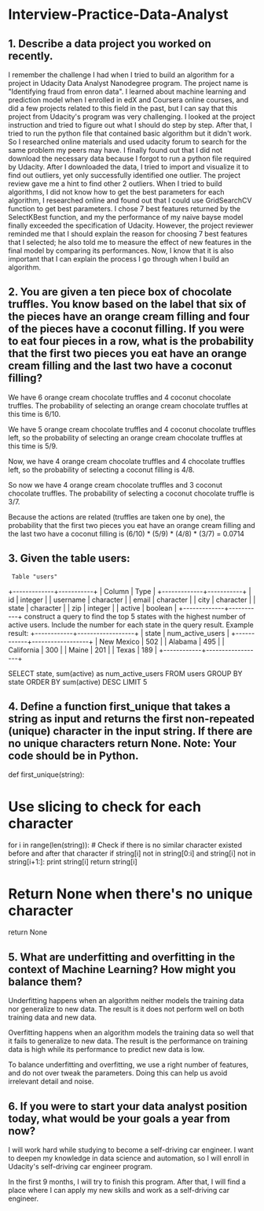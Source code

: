 # Interview-Practice-Data-Analyst

## 1. Describe a data project you worked on recently.
I remember the challenge I had when I tried to build an algorithm for a project in Udacity Data Analyst Nanodegree program. The project name is "Identifying fraud from enron data". I learned about machine learning and prediction model when I enrolled in edX and Coursera online courses, and did a few projects related to this field in the past, but I can say that this project from Udacity's program was very challenging. I  looked at the project instruction and tried to figure out what I should do step by step. After that, I tried to run the python file that contained basic algorithm but it didn't work. So I researched online materials and used udacity forum to search for the same problem my peers may have. I finally found out that I did not download the necessary data because I forgot to run a python file required by Udacity. After I downloaded the data, I tried to import and visualize it to find out outliers, yet only successfully identified one outlier. The project review gave me a hint to find other 2 outliers. When I tried to build algorithms, I did not know how to get the best parameters for each algorithm, I researched online and found out that I could use GridSearchCV function to get best parameters. I chose 7 best features returned by the SelectKBest function, and my the performance of my naive bayse model finally exceeded the specification of Udacity. However, the project reviewer reminded me that I should explain the reason for choosing 7 best features that I selected; he also told me to measure the effect of new features in the final model by comparing its performances. Now, I know that it is also important that I can explain the process I go through when I build an algorithm.

## 2. You are given a ten piece box of chocolate truffles. You know based on the label that six of the pieces have an orange cream filling and four of the pieces have a coconut filling. If you were to eat four pieces in a row, what is the probability that the first two pieces you eat have an orange cream filling and the last two have a coconut filling?

We have 6 orange cream chocolate truffles and 4 coconut chocolate truffles. The probability of selecting an orange cream chocolate truffles at this time is 6/10.

We have 5 orange cream chocolate truffles and 4 coconut chocolate truffles left, so the probability of selecting an orange cream chocolate truffles at this time is 5/9.

Now, we have 4 orange cream chocolate truffles and 4 chocolate truffles left, so the probability of selecting a coconut filling is 4/8.

So now we have 4 orange cream chocolate truffles and 3 coconut chocolate truffles. The probability of selecting a coconut chocolate truffle is 3/7.

Because the actions are related (truffles are taken one by one), the probability that the first two pieces you eat have an orange cream filling and the last two have a coconut filling is (6/10) * (5/9) * (4/8) * (3/7) = 0.0714

## 3. Given the table users:

     Table "users"
+-------------+-----------+
| Column      | Type      |
+-------------+-----------+
| id          | integer   |
| username    | character |
| email       | character |
| city        | character |
| state       | character |
| zip         | integer   |
| active      | boolean   |
+-------------+-----------+
construct a query to find the top 5 states with the highest number of active users. Include the number for each state in the query result. Example result:
+------------+------------------+
| state      | num_active_users |
+------------+------------------+
| New Mexico | 502              |
| Alabama    | 495              |
| California | 300              |
| Maine      | 201              |
| Texas      | 189              |
+------------+------------------+

SELECT state, sum(active) as num_active_users 
FROM users
GROUP BY state
ORDER BY sum(active) DESC
LIMIT 5

## 4. Define a function first_unique that takes a string as input and returns the first non-repeated (unique) character in the input string. If there are no unique characters return None. Note: Your code should be in Python.

def first_unique(string):
  # Use slicing to check for each character 
  for i in range(len(string)):
    # Check if there is no similar character existed before and after that character
    if string[i] not in string[0:i] and string[i] not in string[i+1:]:
      print string[i]
      return string[i]
  # Return None when there's no unique character
  return None

## 5. What are underfitting and overfitting in the context of Machine Learning? How might you balance them?

Underfitting happens when an algorithm neither models the training data nor generalize to new data. The result is it does not perform well on both training data and new data. 

Overfitting happens when an algorithm models the training data so well that it fails to generalize to new data. The result is the performance on training data is high while its performance to predict new data is low.

To balance underfitting and overfitting, we use a right number of features, and do not over tweak the parameters. Doing this can help us avoid irrelevant detail and noise.

## 6. If you were to start your data analyst position today, what would be your goals a year from now?

I will work hard while studying to become a self-driving car engineer. I want to deepen my knowledge in data science and automation, so I will enroll in Udacity's self-driving car engineer program.

In the first 9 months, I will try to finish this program. After that, I will find a place where I can apply my new skills and work as a self-driving car engineer.
